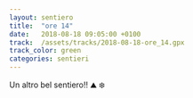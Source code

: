 ```yaml
---
layout: sentiero
title:  "ore 14"
date:   2018-08-18 09:05:00 +0100
track:  /assets/tracks/2018-08-18-ore_14.gpx
track_color: green
categories: sentieri
---
```


Un altro bel sentiero!! :mountain: :snowflake: